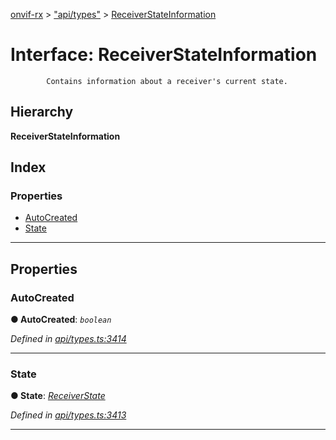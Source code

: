 [onvif-rx](../README.md) > ["api/types"](../modules/_api_types_.md) > [ReceiverStateInformation](../interfaces/_api_types_.receiverstateinformation.md)

# Interface: ReceiverStateInformation

```
        Contains information about a receiver's current state.
```

## Hierarchy

**ReceiverStateInformation**

## Index

### Properties

* [AutoCreated](_api_types_.receiverstateinformation.md#autocreated)
* [State](_api_types_.receiverstateinformation.md#state)

---

## Properties

<a id="autocreated"></a>

###  AutoCreated

**● AutoCreated**: *`boolean`*

*Defined in [api/types.ts:3414](https://github.com/patrickmichalina/onvif-rx/blob/034e4d6/src/api/types.ts#L3414)*

___
<a id="state"></a>

###  State

**● State**: *[ReceiverState](../enums/_api_types_.receiverstate.md)*

*Defined in [api/types.ts:3413](https://github.com/patrickmichalina/onvif-rx/blob/034e4d6/src/api/types.ts#L3413)*

___

